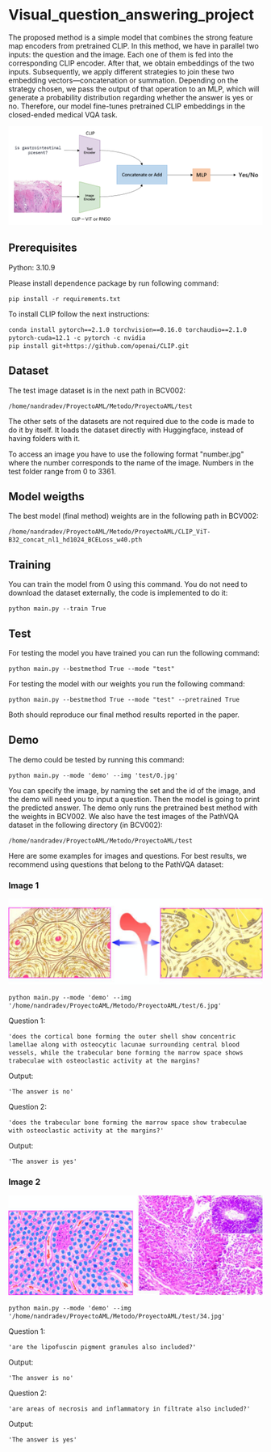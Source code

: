 # Visual_question_answering_project

The proposed method is a simple model that combines the strong feature map encoders from pretrained CLIP. In this method, we have in parallel two inputs: the question and the image. Each one of them is fed into the corresponding CLIP encoder. After that, we obtain embeddings of the two inputs. Subsequently, we apply different strategies to join these two embedding vectors—concatenation or summation. Depending on the strategy chosen, we pass the output of that operation to an MLP, which will generate a probability distribution regarding whether the answer is yes or no. Therefore, our model fine-tunes pretrained CLIP embeddings in the closed-ended medical VQA task.

![Proposed method](images/Proposed_method.png)

## Prerequisites

Python: 3.10.9

Please install dependence package by run following command:

```
pip install -r requirements.txt
```

To install CLIP follow the next instructions:

```
conda install pytorch==2.1.0 torchvision==0.16.0 torchaudio==2.1.0 pytorch-cuda=12.1 -c pytorch -c nvidia
pip install git+https://github.com/openai/CLIP.git
```

## Dataset

The test image dataset is in the next path in BCV002:
```
/home/nandradev/ProyectoAML/Metodo/ProyectoAML/test
```
The other sets of the datasets are not required due to the code is made to do it by itself. It loads the dataset directly with Huggingface, instead of having folders with it. 

To access an image you have to use the following format "number.jpg" where the number corresponds to the name of the image. Numbers in the test folder range from 0 to 3361.

## Model weigths

The best model (final method) weights are in the following path in BCV002:
```
/home/nandradev/ProyectoAML/Metodo/ProyectoAML/CLIP_ViT-B32_concat_nl1_hd1024_BCELoss_w40.pth
```

## Training

You can train the model from 0 using this command. You do not need to download the dataset externally, the code is implemented to do it:
```
python main.py --train True
```

## Test

For testing the model you have trained you can run the following command:
```
python main.py --bestmethod True --mode "test"
```

For testing the model with our weights you run the following command:
```
python main.py --bestmethod True --mode "test" --pretrained True
```
Both should reproduce our final method results reported in the paper. 

## Demo

The demo could be tested by running this command:
```
python main.py --mode 'demo' --img 'test/0.jpg'
```
You can specify the image, by naming the set and the id of the image, and the demo will need you to input a question. Then the model is going to print the predicted answer. The demo only runs the pretrained best method with the weights in BCV002. We also have the test images of the PathVQA dataset in the following directory (in BCV002):

```
/home/nandradev/ProyectoAML/Metodo/ProyectoAML/test
```
Here are some examples for images and questions. For best results, we recommend using questions that belong to the PathVQA dataset:


### Image 1

![Im1](images/6.jpg)

```
python main.py --mode 'demo' --img '/home/nandradev/ProyectoAML/Metodo/ProyectoAML/test/6.jpg'
```
Question 1:

```
'does the cortical bone forming the outer shell show concentric lamellae along with osteocytic lacunae surrounding central blood vessels, while the trabecular bone forming the marrow space shows trabeculae with osteoclastic activity at the margins?
```
Output:
```
'The answer is no'
```
Question 2: 
```
'does the trabecular bone forming the marrow space show trabeculae with osteoclastic activity at the margins?'
```
Output: 
```
'The answer is yes'
```

### Image 2

![Im1](images/34.jpg)

```
python main.py --mode 'demo' --img '/home/nandradev/ProyectoAML/Metodo/ProyectoAML/test/34.jpg'
```
Question 1:

```
'are the lipofuscin pigment granules also included?'
```
Output:
```
'The answer is no'
```
Question 2: 
```
'are areas of necrosis and inflammatory in filtrate also included?'
```
Output: 
```
'The answer is yes'
```


